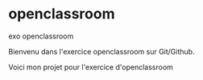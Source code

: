 # openclassroom
exo openclassroom

Bienvenu dans l'exercice openclassroom sur Git/Github.

Voici mon projet pour l'exercice d'openclassroom

